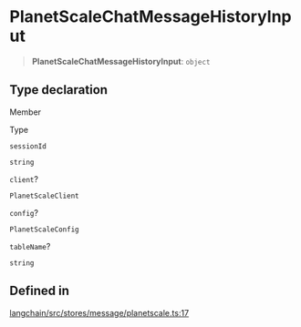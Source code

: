 PlanetScaleChatMessageHistoryInput
==================================

> **PlanetScaleChatMessageHistoryInput**: `object`

Type declaration[​](#type-declaration "Direct link to Type declaration")
------------------------------------------------------------------------

Member

Type

`sessionId`

`string`

`client`?

`PlanetScaleClient`

`config`?

`PlanetScaleConfig`

`tableName`?

`string`

Defined in[​](#defined-in "Direct link to Defined in")
------------------------------------------------------

[langchain/src/stores/message/planetscale.ts:17](https://github.com/hwchase17/langchainjs/blob/46e1734/langchain/src/stores/message/planetscale.ts#L17)